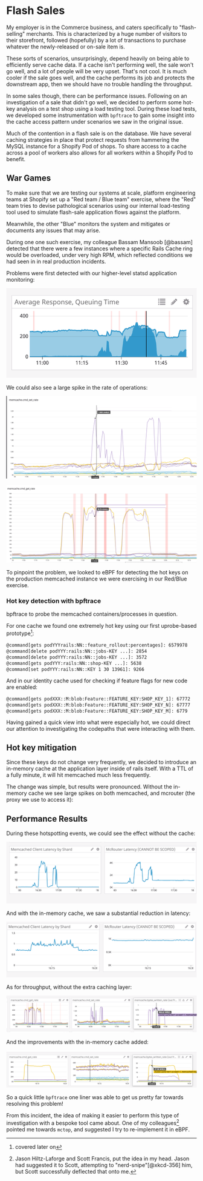 # Flash Sales

My employer is in the Commerce business, and caters specifically to
"flash-selling" merchants. This is characterized by a huge number of visitors
to their storefront, followed (hopefully) by a lot of transactions to purchase
whatever the newly-released or on-sale item is.

These sorts of scenarios, unsurprisingly, depend heavily on being able to
efficiently serve cache data. If a cache isn't performing well, the sale won't
go well, and a lot of people will be very upset. That's not cool. It is much
cooler if the sale goes well, and the cache performs its job and protects the
downstream app, then we should have no trouble handling the throughput.

In some sales though, there can be performance issues. Following on an
investigation of a sale that didn't go well, we decided to perform some hot-key
analysis on a test shop using a load testing tool. During these load tests, we
developed some instrumentation with `bpftrace` to gain some insight into the
cache access pattern under scenarios we saw in the original issue.

Much of the contention in a flash sale is on the database. We have several
caching strategies in place that protect requests from hammering the MySQL
instance for a Shopify Pod of shops. To share access to a cache across a pool
of workers also allows for all workers within a Shopify Pod to benefit.

## War Games

To make sure that we are testing our systems at scale, platform engineering
teams at Shopify set up a "Red team / Blue team" exercise, where the "Red" team
tries to devise pathological scenarios using our internal load-testing tool
used to simulate flash-sale application flows against the platform.

Meanwhile, the other "Blue" monitors the system and mitigates or documents any
issues that may arise.

During one one such exercise, my colleague Bassam Mansoob [@bassam] detected
that there were a few instances where a specific Rails Cache ring would be
overloaded, under very high RPM, which reflected conditions we had seen in in
real production incidents.

Problems were first detected with our higher-level statsd application
monitoring:

![](img/request-queueing.png)

We could also see a large spike in the rate of operations:

![](img/set-rate.png)

![](img/get-rate.png)

To pinpoint the problem, we looked to eBPF for detecting the hot keys on the
production memcached instance we were exercising in our Red/Blue exercise.

### Hot key detection with bpftrace

bpftrace to probe the memcached containers/processes in question.

For one cache we found one extremely hot key using our first uprobe-based
prototype[^3]:

```
@command[gets podYYYrails:NN::feature_rollout:percentages]: 6579978
@command[delete podYYY:rails:NN::jobs-KEY ...]: 2854
@command[delete podYYY:rails:NN::jobs-KEY ...]: 3572
@command[gets podYYY:rails:NN::shop-KEY ...]: 5638
@command[set podYYY:rails:NN::KEY 1 30 13961]: 9266
```

And in our identity cache used for checking if feature flags for new code are
enabled:

```
@command[gets podXXX::M:blob:Feature::FEATURE_KEY:SHOP_KEY_1]: 67772
@command[gets podXXX::M:blob:Feature::FEATURE_KEY:SHOP_KEY_N]: 67777
@command[gets podXXX::M:blob:Feature::FEATURE_KEY:SHOP_KEY_M]: 6779
```

Having gained a quick view into what were especially hot, we could direct our
attention to investigating the codepaths that were interacting with them.

## Hot key mitigation

Since these keys do not change very frequently, we decided to introduce an
in-memory cache at the application layer inside of rails itself. With a TTL of
a fully minute, it will hit memcached much less frequently.

The change was simple, but results were pronounced. Without the in-memory cache
we see large spikes on both memcached, and mcrouter (the proxy we use to access it):

## Performance Results

During these hotspotting events, we could see the effect without the cache:

![](img/without-cache.png)

And with the in-memory cache, we saw a substantial reduction in latency:

![](img/with-cache.png)

As for throughput, without the extra caching layer:

![](img/without-cache-throughput.png)

And the improvements with the in-memory cache added:

![](img/with-cache-throughput.png)

So a quick little `bpftrace` one liner was able to get us pretty far towards
resolving this problem!

From this incident, the idea of making it easier to perform this type of 
investigation with a bespoke tool came about. One of my colleagues[^4] pointed me
towards `mctop`, and suggested I try to re-implement it in eBPF.

[^3]: covered later on
[^4]: Jason Hiltz-Laforge and Scott Francis, put the idea in my head. Jason had
suggested it to Scott, attempting to "nerd-snipe"[@xkcd-356] him, but Scott
successfully deflected that onto me.
